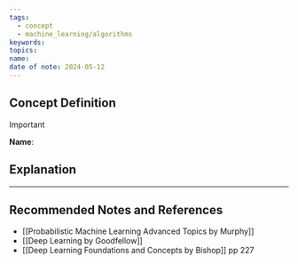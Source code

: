 ```yaml
---
tags:
  - concept
  - machine_learning/algorithms
keywords: 
topics: 
name: 
date of note: 2024-05-12
---
```


## Concept Definition

>[!important]
>**Name**: 



## Explanation





-----------
##  Recommended Notes and References



- [[Probabilistic Machine Learning Advanced Topics by Murphy]]
- [[Deep Learning by Goodfellow]]
- [[Deep Learning Foundations and Concepts by Bishop]] pp 227